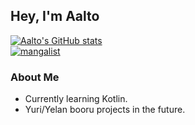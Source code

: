 ## Hey, I'm Aalto

[![Aalto's GitHub stats](https://github-readme-stats.vercel.app/api?username=ImAalto&show_icons=true&theme=nord)](https://github.com/ImAalto/github-readme-stats)  
[<img alt="mangalist" src="https://img.shields.io/badge/MAL-https%3A%2F%2Fmyanimelist.net%2Fmangalist%2FQM7-blue" />](https://myanimelist.net/mangalist/QM7)
### About Me
 - Currently learning Kotlin.
 - Yuri/Yelan booru projects in the future.
